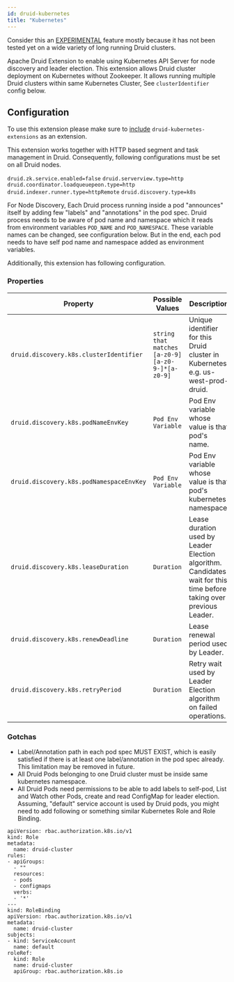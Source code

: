 ```yaml
---
id: druid-kubernetes
title: "Kubernetes"
---
```


<!--
  ~ Licensed to the Apache Software Foundation (ASF) under one
  ~ or more contributor license agreements.  See the NOTICE file
  ~ distributed with this work for additional information
  ~ regarding copyright ownership.  The ASF licenses this file
  ~ to you under the Apache License, Version 2.0 (the
  ~ "License"); you may not use this file except in compliance
  ~ with the License.  You may obtain a copy of the License at
  ~
  ~   http://www.apache.org/licenses/LICENSE-2.0
  ~
  ~ Unless required by applicable law or agreed to in writing,
  ~ software distributed under the License is distributed on an
  ~ "AS IS" BASIS, WITHOUT WARRANTIES OR CONDITIONS OF ANY
  ~ KIND, either express or implied.  See the License for the
  ~ specific language governing permissions and limitations
  ~ under the License.
  -->

Consider this an [EXPERIMENTAL](../experimental.md) feature mostly because it has not been tested yet on a wide variety of long running Druid clusters.

Apache Druid Extension to enable using Kubernetes API Server for node discovery and leader election. This extension allows Druid cluster deployment on Kubernetes without Zookeeper. It allows running multiple Druid clusters within same Kubernetes Cluster, See `clusterIdentifier` config below.


## Configuration

To use this extension please make sure to  [include](../../development/extensions.md#loading-extensions) `druid-kubernetes-extensions` as an extension.

This extension works together with HTTP based segment and task management in Druid. Consequently, following configurations must be set on all Druid nodes.

`druid.zk.service.enabled=false`
`druid.serverview.type=http`
`druid.coordinator.loadqueuepeon.type=http`
`druid.indexer.runner.type=httpRemote`
`druid.discovery.type=k8s`

For Node Discovery, Each Druid process running inside a pod "announces" itself by adding few "labels" and "annotations" in the pod spec. Druid process needs to be aware of pod name and namespace which it reads from environment variables `POD_NAME` and `POD_NAMESPACE`. These variable names can be changed, see configuration below. But in the end, each pod needs to have self pod name and namespace added as environment variables.

Additionally, this extension has following configuration.

### Properties
|Property|Possible Values|Description|Default|required|
|--------|---------------|-----------|-------|--------|
|`druid.discovery.k8s.clusterIdentifier`|`string that matches [a-z0-9][a-z0-9-]*[a-z0-9]`|Unique identifier for this Druid cluster in Kubernetes e.g. us-west-prod-druid.|None|Yes|
|`druid.discovery.k8s.podNameEnvKey`|`Pod Env Variable`|Pod Env variable whose value is that pod's name.|POD_NAME|No|
|`druid.discovery.k8s.podNamespaceEnvKey`|`Pod Env Variable`|Pod Env variable whose value is that pod's kubernetes namespace.|POD_NAMESPACE|No|
|`druid.discovery.k8s.leaseDuration`|`Duration`|Lease duration used by Leader Election algorithm. Candidates wait for this time before taking over previous Leader.|PT60S|No|
|`druid.discovery.k8s.renewDeadline`|`Duration`|Lease renewal period used by Leader.|PT17S|No|
|`druid.discovery.k8s.retryPeriod`|`Duration`|Retry wait used by Leader Election algorithm on failed operations.|PT5S|No|

### Gotchas

- Label/Annotation path in each pod spec MUST EXIST, which is easily satisfied if there is at least one label/annotation in the pod spec already. This limitation may be removed in future.
- All Druid Pods belonging to one Druid cluster must be inside same kubernetes namespace.
- All Druid Pods need permissions to be able to add labels to self-pod, List and Watch other Pods, create and read ConfigMap for leader election. Assuming, "default" service account is used by Druid pods, you might need to add following or something similar Kubernetes Role and Role Binding.

```
apiVersion: rbac.authorization.k8s.io/v1
kind: Role
metadata:
  name: druid-cluster
rules:
- apiGroups:
  - ""
  resources:
  - pods
  - configmaps
  verbs:
  - '*'
---
kind: RoleBinding
apiVersion: rbac.authorization.k8s.io/v1
metadata:
  name: druid-cluster
subjects:
- kind: ServiceAccount
  name: default
roleRef:
  kind: Role
  name: druid-cluster
  apiGroup: rbac.authorization.k8s.io
```